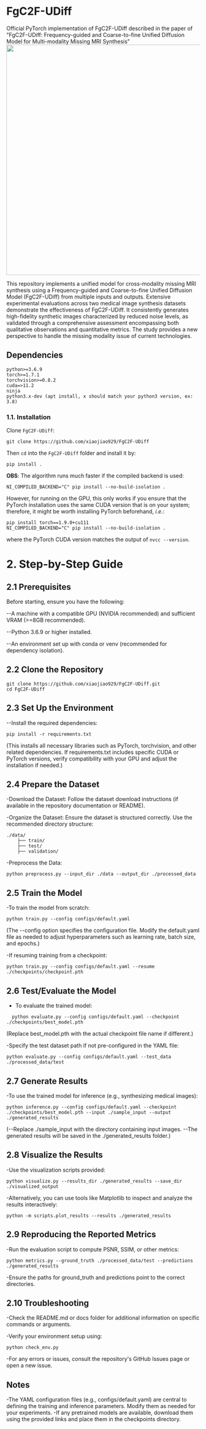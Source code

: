 # FgC2F-UDiff

Official PyTorch implementation of  FgC2F-UDiff described in the paper of "FgC2F-UDiff: Frequency-guided and Coarse-to-fine Unified Diffusion Model for Multi-modality Missing MRI Synthesis"
<img src="./figures/FgC2F-UDiff.png" width="600px">

This repository implements a unified model for cross-modality missing MRI synthesis using a Frequency-guided and Coarse-to-fine Unified Diffusion Model (FgC2F-UDiff) from multiple inputs and outputs. Extensive experimental evaluations across two medical image synthesis datasets demonstrate the effectiveness of FgC2F-UDiff. It consistently generates high-fidelity synthetic images characterized by reduced noise levels, as validated through a comprehensive assessment encompassing both qualitative observations and quantitative metrics. The study provides a new perspective to handle the missing modality issue of current technologies.

## Dependencies

```
python>=3.6.9
torch>=1.7.1
torchvision>=0.8.2
cuda=>11.2
ninja
python3.x-dev (apt install, x should match your python3 version, ex: 3.8)
```


### 1.1. Installation
Clone `FgC2F-UDiff`:
```shell
git clone https://github.com/xiaojiao929/FgC2F-UDiff
```
Then `cd` into the `FgC2F-UDiff` folder and install it by:
```shell
pip install .
```
**OBS**: The algorithm runs much faster if the compiled backend is used:
```shell
NI_COMPILED_BACKEND="C" pip install --no-build-isolation .
```
However, for running on the GPU, this only works if you ensure that the PyTorch installation uses the same CUDA version that is on your system; therefore, it might be worth installing PyTorch beforehand, *i.e.*:
```shell
pip install torch==1.9.0+cu111
NI_COMPILED_BACKEND="C" pip install --no-build-isolation .
```
where the PyTorch CUDA version matches the output of `nvcc --version`.

# 2. Step-by-Step Guide 
## 2.1 Prerequisites
Before starting, ensure you have the following:

--A machine with a compatible GPU (NVIDIA recommended) and sufficient VRAM (>=8GB recommended).

--Python 3.6.9 or higher installed.

--An environment set up with conda or venv (recommended for dependency isolation).

## 2.2 Clone the Repository
```
git clone https://github.com/xiaojiao929/FgC2F-UDiff.git
cd FgC2F-UDiff
```

## 2.3 Set Up the Environment
--Install the required dependencies:
```
pip install -r requirements.txt
```

(This installs all necessary libraries such as PyTorch, torchvision, and other related dependencies.
If requirements.txt includes specific CUDA or PyTorch versions, verify compatibility with your GPU and adjust the installation if needed.)

## 2.4 Prepare the Dataset
-Download the Dataset: Follow the dataset download instructions (if available in the repository documentation or README).

-Organize the Dataset: Ensure the dataset is structured correctly. Use the recommended directory structure:
```
./data/
    ├── train/
    ├── test/
    ├── validation/
```

-Preprocess the Data:
```
python preprocess.py --input_dir ./data --output_dir ./processed_data
```

## 2.5 Train the Model
-To train the model from scratch:
```
python train.py --config configs/default.yaml
```
(The --config option specifies the configuration file. Modify the default.yaml file as needed to adjust hyperparameters such as learning rate, batch size, and epochs.)

-If resuming training from a checkpoint:
```
python train.py --config configs/default.yaml --resume ./checkpoints/checkpoint.pth
```

## 2.6 Test/Evaluate the Model
- To evaluate the trained model:
```
  python evaluate.py --config configs/default.yaml --checkpoint ./checkpoints/best_model.pth
```
(Replace best_model.pth with the actual checkpoint file name if different.)

-Specify the test dataset path if not pre-configured in the YAML file:
```
python evaluate.py --config configs/default.yaml --test_data ./processed_data/test
```

## 2.7 Generate Results
-To use the trained model for inference (e.g., synthesizing medical images):
```
python inference.py --config configs/default.yaml --checkpoint ./checkpoints/best_model.pth --input ./sample_input --output ./generated_results
```
(--Replace ./sample_input with the directory containing input images.
--The generated results will be saved in the ./generated_results folder.)

## 2.8 Visualize the Results
-Use the visualization scripts provided:
```
python visualize.py --results_dir ./generated_results --save_dir ./visualized_output
```

-Alternatively, you can use tools like Matplotlib to inspect and analyze the results interactively:
```
python -m scripts.plot_results --results ./generated_results
```

## 2.9 Reproducing the Reported Metrics
-Run the evaluation script to compute PSNR, SSIM, or other metrics:
```
python metrics.py --ground_truth ./processed_data/test --predictions ./generated_results
```

-Ensure the paths for ground_truth and predictions point to the correct directories.

## 2.10 Troubleshooting
-Check the README.md or docs folder for additional information on specific commands or arguments.

-Verify your environment setup using:
```
python check_env.py
```

-For any errors or issues, consult the repository's GitHub Issues page or open a new issue.

## Notes
-The YAML configuration files (e.g., configs/default.yaml) are central to defining the training and inference parameters. Modify them as needed for your experiments.
-If any pretrained models are available, download them using the provided links and place them in the checkpoints directory.

